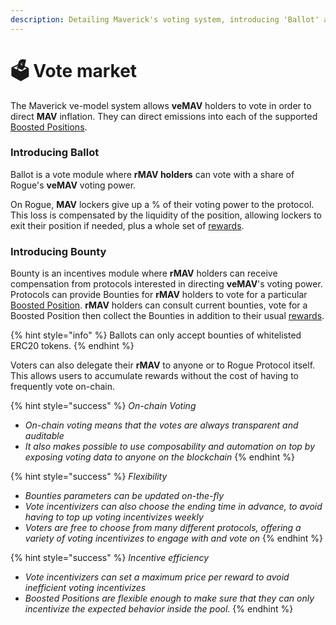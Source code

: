 ```yaml
---
description: Detailing Maverick's voting system, introducing 'Ballot' and 'Bounty'.
---
```


# 🗳 Vote market

The Maverick ve-model system allows **veMAV** holders to vote in order to direct **MAV** inflation. They can direct emissions into each of the supported [Boosted Positions](../case-study-maverick-amm/maverick-amm/boosted-positions.md).&#x20;

### Introducing Ballot

Ballot is a vote module where **rMAV holders** can vote with a share of Rogue's **veMAV** voting power.

On Rogue, **MAV** lockers give up a % of their voting power to the protocol. This loss is compensated by the liquidity of the position, allowing lockers to exit their position if needed, plus a whole set of [rewards](rogue-for-mav-lockers.md).

### Introducing Bounty

Bounty is an incentives module where **rMAV** holders can receive compensation from protocols interested in directing **veMAV**'s voting power. Protocols can provide Bounties for **rMAV** holders to vote for a particular [Boosted Position](../case-study-maverick-amm/maverick-amm/boosted-positions.md). **rMAV** holders can consult current bounties, vote for a Boosted Position then collect the Bounties in addition to their usual [rewards](broken-reference).

{% hint style="info" %}
Ballots can only accept bounties of whitelisted ERC20 tokens.
{% endhint %}

Voters can also delegate their **rMAV** to anyone or to Rogue Protocol itself. This allows users to accumulate rewards without the cost of having to frequently vote on-chain.

{% hint style="success" %}
_On-chain Voting_

* _On-chain voting means that the votes are always transparent and auditable_
* _It also makes possible to use composability and automation on top by exposing voting data to anyone on the blockchain_
{% endhint %}

{% hint style="success" %}
_Flexibility_

* _Bounties parameters can be updated on-the-fly_
* _Vote incentivizers can also choose the ending time in advance, to avoid having to top up voting incentivizes weekly_
* _Voters are free to choose from many different protocols, offering a variety of voting incentivizes to engage with and vote on_
{% endhint %}

{% hint style="success" %}
_Incentive efficiency_

* _Vote incentivizers can set a maximum price per reward to avoid inefficient voting incentivizes_
* _Boosted Positions are flexible enough to make sure that they can only incentivize the expected behavior inside the pool._
{% endhint %}
